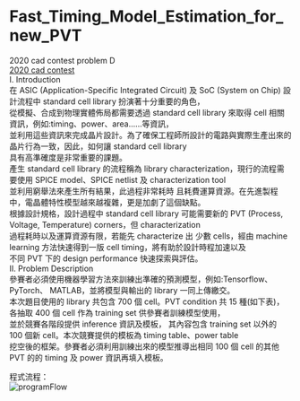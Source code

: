 # Fast_Timing_Model_Estimation_for_new_PVT
 2020 cad contest problem D  
 [2020 cad contest](http://iccad-contest.org/2020/tw/problems.html)  
 I. Introduction  
在 ASIC (Application-Specific Integrated Circuit) 及 SoC (System on Chip) 設計流程中 standard cell library 扮演著十分重要的角色，  
從模擬、合成到物理實體佈局都需要透過 standard cell library 來取得 cell 相關資訊，例如:timing、power、area......等資訊，  
並利用這些資訊來完成晶片設計。為了確保工程師所設計的電路與實際生產出來的晶片行為一致，因此，如何讓 standard cell library  
具有高準確度是非常重要的課題。  
產生 standard cell library 的流程稱為 library characterization，現行的流程需要使用 SPICE model、SPICE netlist 及 characterization tool  
並利用窮舉法來產生所有結果，此過程非常耗時 且耗費運算資源。在先進製程中，電晶體特性模型越來越複雜，更是加劇了這個缺點。  
根據設計規格，設計過程中 standard cell library 可能需要新的 PVT (Process, Voltage, Temperature) corners，但 characterization  
過程耗時以及運算資源有限，若能先 characterize 出 少數 cells，經由 machine learning 方法快速得到一版 cell timing，將有助於設計時程加速以及  
不同 PVT 下的 design performance 快速探索與評估。  
II. Problem Description  
參賽者必須使用機器學習方法來訓練出準確的預測模型，例如:Tensorflow、PyTorch、 MATLAB，並將模型與輸出的 library 一同上傳繳交。  
本次題目使用的 library 共包含 700 個 cell。PVT condition 共 15 種(如下表)，各抽取 400 個 cell 作為 training set 供參賽者訓練模型使用，  
並於競賽各階段提供 inference 資訊及模板， 其內容包含 training set 以外的 100 個新 cell。本次競賽提供的模板為 timing table、power table   
挖空後的框架。參賽者必須利用訓練出來的模型推導出相同 100 個 cell 的其他 PVT 的的 timing 及 power 資訊再填入模板。  
  
程式流程：  
![programFlow]( "programFlow.jpg")  

